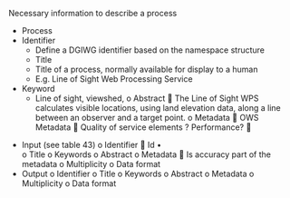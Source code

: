 Necessary information to describe a process
*	Process  
  * Identifier  
    * Define a DGIWG identifier based on the namespace structure
    * Title
    * Title of a process, normally available for display to a human
    * E.g. Line of Sight Web Processing Service
  * Keyword
    * Line of sight, viewshed, 
o	Abstract
	The Line of Sight WPS calculates visible locations, using land elevation data, along a line between an observer and a target point. 
o	Metadata
	OWS Metadata
	Quality of service elements ? Performance? 
	
-	Input (see table 43)
o	Identifier
	Id
•	
o	Title 
o	Keywords
o	Abstract
o	Metadata
	Is accuracy part of the metadata
o	Multiplicity
o	Data format
-	Output
o	Identifier
o	Title 
o	Keywords
o	Abstract
o	Metadata
o	Multiplicity
o	Data format
